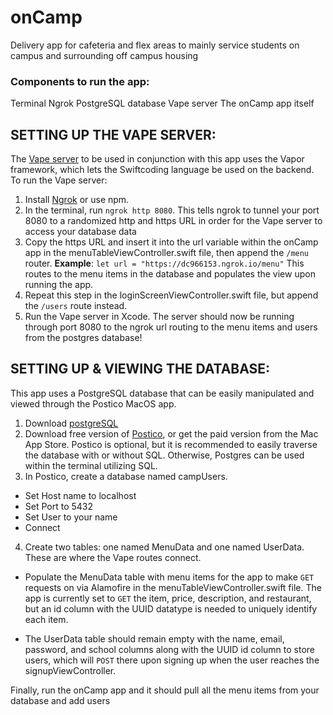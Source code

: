 # onCamp
Delivery app for cafeteria and flex areas to mainly service students on campus and surrounding off campus housing
### Components to run the app:
Terminal
Ngrok
PostgreSQL database
Vape server
The onCamp app itself

## SETTING UP THE VAPE SERVER:
The [Vape server](https://github.com/alxthedesigner/vaporServer) to be used in conjunction with this app uses the Vapor framework, which lets the Swiftcoding language be used on the backend. To run the Vape server:
1.	Install [Ngrok](https://ngrok.com/) or use npm. 
2.	In the terminal, run `ngrok http 8080`.
This tells ngrok to tunnel your port 8080 to a randomized http and https URL in order for the Vape server to access your database data
3.	Copy the https URL and insert it into the url variable within the onCamp app in the menuTableViewController.swift file, then append the `/menu` router.
**Example**: `let url = "https://dc966153.ngrok.io/menu"`
This routes to the menu items in the database and populates the view upon running the app.
4.	Repeat this step in the loginScreenViewController.swift file, but append the `/users` route instead.
5.	Run the Vape server in Xcode. The server should now be running through port 8080 to the ngrok url routing to the menu items and users from the postgres database!


## SETTING UP & VIEWING THE DATABASE:
This app uses a PostgreSQL database that can be easily manipulated and viewed through the Postico MacOS app. 
1.	Download [postgreSQL](https://www.postgresql.org/download/) 
2.	Download free version of [Postico](https://eggerapps.at/postico/), or get the paid version from the Mac App Store.
Postico is optional, but it is recommended to easily traverse the database with or without SQL. Otherwise, Postgres can be used within the terminal utilizing SQL.
3.	In Postico, create a database named campUsers. 
- Set Host name to localhost
- Set Port to 5432
- Set User to your name
- Connect
4.	Create two tables: one named MenuData and one named UserData. These are where the Vape routes connect. 
 - Populate the MenuData table with menu items for the app to make `GET` requests on via Alamofire in the menuTableViewController.swift file. The app is currently set to `GET` the item, price, description, and restaurant, but an id column with the UUID datatype is needed to uniquely identify each item.

 - The UserData table should remain empty with the name, email, password, and school columns along with the UUID id column to store users, which will `POST` there upon signing up when the user reaches the signupViewController.
 
Finally, run the onCamp app and it should pull all the menu items from your database and add users
